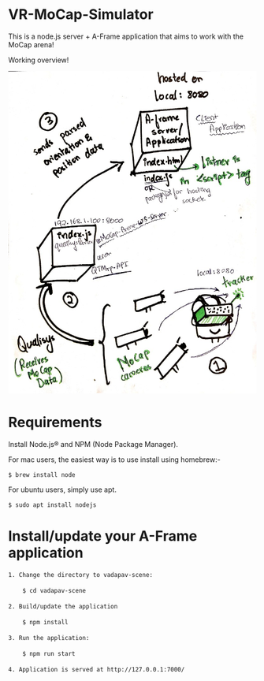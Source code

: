 # VR-MoCap-Simulator
This is a node.js server + A-Frame application that aims to work with the MoCap arena!

Working overview!

![Overview Plot](overview_image.jpg)

# Requirements

Install Node.js® and NPM (Node Package Manager).

For mac users, the easiest way is to use install using homebrew:-

    $ brew install node

For ubuntu users, simply use apt.

    $ sudo apt install nodejs

# Install/update your A-Frame application

    1. Change the directory to vadapav-scene:
    
        $ cd vadapav-scene

    2. Build/update the application

        $ npm install

    3. Run the application:

        $ npm run start

    4. Application is served at http://127.0.0.1:7000/ 